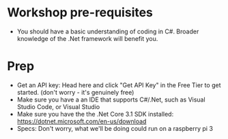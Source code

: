 # Workshop pre-requisites

- You should have a basic understanding of coding in C#. Broader knowledge of the .Net framework will benefit you.

# Prep

- Get an API key: Head here and click "Get API Key" in the Free Tier to get started. (don't worry - it's genuinely free)
- Make sure you have a an IDE that supports C#/.Net, such as Visual Studio Code, or Visual Studio
- Make sure you have the the .Net Core 3.1 SDK installed: https://dotnet.microsoft.com/en-us/download
- Specs: Don't worry, what we'll be doing could run on a raspberry pi 3
